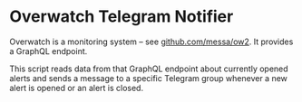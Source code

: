 Overwatch Telegram Notifier
===========================

Overwatch is a monitoring system – see [github.com/messa/ow2](https://github.com/messa/ow2). It provides a GraphQL endpoint.

This script reads data from that GraphQL endpoint about currently opened alerts and sends a message to a specific Telegram group whenever a new alert is opened or an alert is closed.
